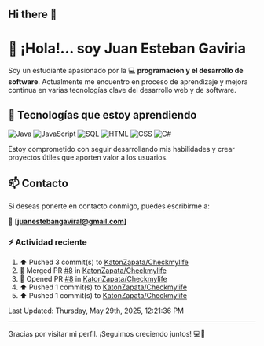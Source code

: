 ## Hi there 👋

# 👋 ¡Hola!... soy Juan Esteban Gaviria 

Soy un estudiante apasionado por la 
:computer: **programación y el desarrollo de software**. 
Actualmente me encuentro en proceso de aprendizaje y mejora continua en varias tecnologías clave del desarrollo web y de software.

## 🚀 Tecnologías que estoy aprendiendo

<p align="left">
  <img src="https://img.shields.io/badge/Java-007396?style=for-the-badge&logo=java&logoColor=white" alt="Java" />
  <img src="https://img.shields.io/badge/JavaScript-F7DF1E?style=for-the-badge&logo=javascript&logoColor=black" alt="JavaScript" />
  <img src="https://img.shields.io/badge/SQL-4479A1?style=for-the-badge&logo=postgresql&logoColor=white" alt="SQL" />
  <img src="https://img.shields.io/badge/HTML5-E34F26?style=for-the-badge&logo=html5&logoColor=white" alt="HTML" />
  <img src="https://img.shields.io/badge/CSS3-1572B6?style=for-the-badge&logo=css3&logoColor=white" alt="CSS" />
  <img src="https://img.shields.io/badge/C%23-239120?style=for-the-badge&logo=c-sharp&logoColor=white" alt="C#" />
</p>

Estoy comprometido con seguir desarrollando mis habilidades y crear proyectos útiles que aporten valor a los usuarios.

## 📫 Contacto

Si deseas ponerte en contacto conmigo, puedes escribirme a:

📧 **[juanestebangaviral@gmail.com]**


### :zap: Actividad reciente
<!--RECENT_ACTIVITY:start-->
1. ⬆️ Pushed 3 commit(s) to [KatonZapata/Checkmylife](https://github.com/KatonZapata/Checkmylife)<br>
2. 🎉 Merged PR [#8](https://github.com/KatonZapata/Checkmylife/pull/8) in [KatonZapata/Checkmylife](https://github.com/KatonZapata/Checkmylife)<br>
3. 💪 Opened PR [#8](https://github.com/KatonZapata/Checkmylife/pull/8) in [KatonZapata/Checkmylife](https://github.com/KatonZapata/Checkmylife)<br>
4. ⬆️ Pushed 1 commit(s) to [KatonZapata/Checkmylife](https://github.com/KatonZapata/Checkmylife)<br>
5. ⬆️ Pushed 1 commit(s) to [KatonZapata/Checkmylife](https://github.com/KatonZapata/Checkmylife)<br>
<!--RECENT_ACTIVITY:end-->

<!--RECENT_ACTIVITY:last_update-->
Last Updated: Thursday, May 29th, 2025, 12:21:36 PM
<!--RECENT_ACTIVITY:last_update_end-->

---

Gracias por visitar mi perfil. ¡Seguimos creciendo juntos! 💻🌱
